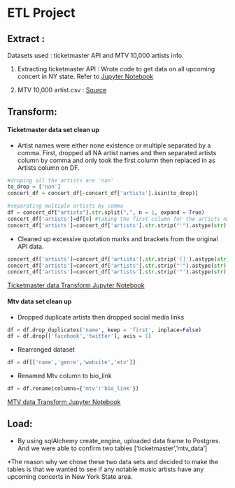 # ETL Project


## Extract : 

Datasets used : ticketmaster API and MTV 10,000 artists info.

1. Extracting ticketmaster API : Wrote code to get data on all upcoming concert in NY state. Refer to [Jupyter Notebook](ticketmaster_extract.ipynb)

2. MTV 10,000 artist.csv : [Source](https://gist.github.com/mbejda/9912f7a366c62c1f296c)

## Transform:

#### Ticketmaster data set clean up
* Artist names were either none existence or multiple separated by a comma. First, dropped all NA artist names and then separated artists column by comma and only took the first column then replaced in as Artists column on DF.
``` python
#droping all the artists are 'nan'
to_drop = ['nan']
concert_df = concert_df[~concert_df['artists'].isin(to_drop)]

#separating multiple artists by comma
df = concert_df["artists"].str.split(",", n = 1, expand = True)
concert_df['artists']=df[0] #taking the first column for the artists name
concert_df['artists']=concert_df['artists'].str.strip("'").astype(str) #one more clean up 
```
* Cleaned up excessive quotation marks and brackets from the original API data.
``` python
concert_df['artists']=concert_df['artists'].str.strip('[]').astype(str)
concert_df['artists']=concert_df['artists'].str.strip("'").astype(str)
concert_df['artists']=concert_df['artists'].str.strip('"').astype(str)
```
[Ticketmaster data Transform Jupyter Notebook](ticketmaster_sqltrans.ipynb)
  
#### Mtv data set clean up
* Dropped duplicate artists then dropped social media links
``` python
df = df.drop_duplicates('name', keep = 'first', inplace=False)
df = df.drop(['facebook','twitter'], axis = 1)
```
* Rearranged dataset
``` python
df = df[['name','genre','website','mtv']]
```
* Renamed Mtv column to bio_link
``` python
df = df.rename(columns={'mtv':'bio_link'})
```
[MTV data Transform Jupyter Notebook](mtv_data_ETL.ipynb)

## Load: 
* By using sqlAlchemy create_engine, uploaded data frame to Postgres. And we were able to confirm two tables [‘ticketmaster’,’mtv_data’]

*The reason why we chose these two data sets and decided to make the tables is that we wanted to see if any notable music artists have any upcoming concerts in New York State area. 




